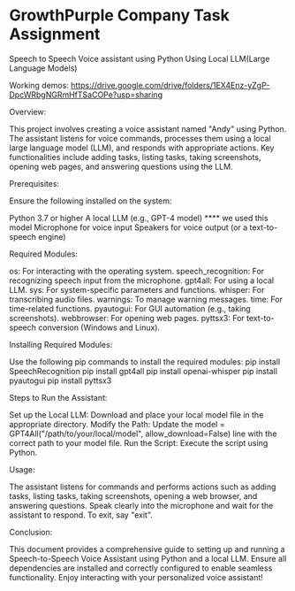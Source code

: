 # GrowthPurple Company Task Assignment
Speech to Speech Voice assistant using Python Using Local LLM(Large Language Models)

Working demos:
https://drive.google.com/drive/folders/1EX4Enz-yZgP-DpcWRbgNGRmHfTSaCOPe?usp=sharing

Overview:

This project involves creating a voice assistant named "Andy" using Python. The assistant listens for voice commands, processes them using a local large language model (LLM), and responds with appropriate actions. Key functionalities include adding tasks, listing tasks, taking screenshots, opening web pages, and answering questions using the LLM.

Prerequisites:

Ensure the following installed on the system:

Python 3.7 or higher
A local LLM (e.g., GPT-4 model) **** we used this model
Microphone for voice input
Speakers for voice output (or a text-to-speech engine)

Required Modules:

os: For interacting with the operating system.
speech_recognition: For recognizing speech input from the microphone.
gpt4all: For using a local LLM.
sys: For system-specific parameters and functions.
whisper: For transcribing audio files.
warnings: To manage warning messages.
time: For time-related functions.
pyautogui: For GUI automation (e.g., taking screenshots).
webbrowser: For opening web pages.
pyttsx3: For text-to-speech conversion (Windows and Linux).

Installing Required Modules:

Use the following pip commands to install the required modules:
pip install SpeechRecognition
pip install gpt4all
pip install openai-whisper
pip install pyautogui
pip install pyttsx3

Steps to Run the Assistant:

Set up the Local LLM: Download and place your local model file in the appropriate directory.
Modify the Path: Update the model = GPT4All("/path/to/your/local/model", allow_download=False) line with the correct path to your model file.
Run the Script: Execute the script using Python.

Usage:

The assistant listens for commands and performs actions such as adding tasks, listing tasks, taking screenshots, opening a web browser, and answering questions.
Speak clearly into the microphone and wait for the assistant to respond.
To exit, say "exit".

Conclusion:

This document provides a comprehensive guide to setting up and running a Speech-to-Speech Voice Assistant using Python and a local LLM. Ensure all dependencies are installed and correctly configured to enable seamless functionality. Enjoy interacting with your personalized voice assistant!

